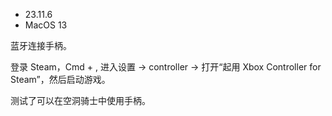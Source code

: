- 23.11.6
- MacOS 13

蓝牙连接手柄。

登录 Steam，Cmd + , 进入设置 -> controller -> 打开“起用 Xbox Controller for Steam”，然后启动游戏。

测试了可以在空洞骑士中使用手柄。

